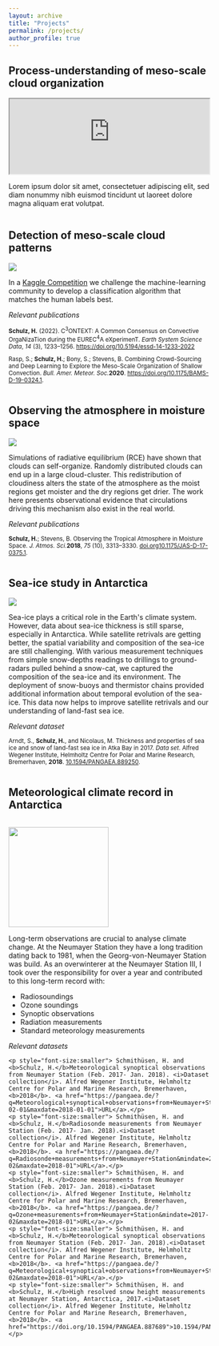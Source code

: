 ```yaml
---
layout: archive
title: "Projects"
permalink: /projects/
author_profile: true
---
```


<meta name="viewport" content="width=device-width, initial-scale=1.0">
<style>
* {
  box-sizing: border-box;
}

.menu {
  float: left;
  width: 400px;
  min-height: 400px;
  text-align: center;
}

.description {
  text-align: left;
  margin-left:1em;
}

iframe {
  display: block;
  width: 100%;
  min-height: 400px;
}

@media only screen and (max-width: 800px) {
  /* For mobile phones: */
  .menu, .main, .right {
    width: 100%;
  }
}

@media only screen and (min-width: 801px) {
  .description {
    margin-left: 420px;
  }
}
</style>

## Process-understanding of meso-scale cloud organization
<div style="overflow:auto">
  <div class="menu">
    <iframe width="100%" src="https://tobi.pages.gwdg.de/gridlook/#https://swift.dkrz.de/v1/dkrz_948e7d4bbfbb445fbff5315fc433e36a/EUREC4A_LES/json_eurec4a_sim_time.json"></iframe>
  </div>
  <div class="description">
    <p>Lorem ipsum dolor sit amet, consectetuer adipiscing elit, sed diam nonummy nibh euismod tincidunt ut laoreet dolore magna aliquam erat volutpat.</p>
  </div>
</div>

## Detection of meso-scale cloud patterns
<div style="overflow:auto">
  <div class="menu">
    <a href="#"><img src="https://observingClouds.github.io/images/Teaser_AnimationwLabels.gif"></a>
  </div>
  <div class="description">
    <p>In a <a href="https://www.kaggle.com/c/understanding_cloud_organization">Kaggle Competition</a> we challenge the machine-learning community to develop a classification algorithm that matches the human labels best.</p>
    <p><i>Relevant publications</i></p>
    <p style="font-size:smaller"><strong>Schulz, H.</strong> (2022). C<sup>3</sup>ONTEXT: A Common Consensus on Convective OrgaNizaTion during the EUREC<sup>4</sup>A eXperimenT. <i>Earth System Science Data</i>, <i>14 </i>(3), 1233–1256. <a href="https://doi.org/10.5194/essd-14-1233-2022" target="_blank">https://doi.org/10.5194/essd-14-1233-2022</a></p>
    <p style="font-size:smaller">Rasp, S.; <strong>Schulz, H.</strong>; Bony, S.; Stevens, B. Combining Crowd-Sourcing and Deep Learning to Explore the Meso-Scale Organization of Shallow Convection. <i>Bull. Amer. Meteor. Soc.</i><strong>2020</strong>. <a href="https://doi.org/10.1175/BAMS-D-19-0324.1" target="_blank">https://doi.org/10.1175/BAMS-D-19-0324.1</a>.</p>
  </div>
</div>

## Observing the atmosphere in moisture space
<div style="overflow:auto">
  <div class="menu">
    <a href="#"><img src="https://observingClouds.github.io/images/JAS_MoistureSpace_2018.jpg"></a>
  </div>
  <div class="description">
    <p>Simulations of radiative equilibrium (RCE) have shown that clouds can self-organize. Randomly distributed clouds can end up in a large cloud-cluster. This redistribution of cloudiness alters the state of the atmosphere as the moist regions get moister and the dry regions get drier. The work here presents observational evidence that circulations driving this mechanism also exist in the real world.</p>
    <p><i>Relevant publications</i></p>
    <p style="font-size:smaller"><b>Schulz, H.</b>; Stevens, B. Observing the Tropical Atmosphere in Moisture Space. <i>J. Atmos. Sci.</i><b>2018</b>, <i>75</i> (10), 3313–3330. <a href="https://doi.org/" target="_blank">doi.org</a><a href="https://doi.org/10.1175/JAS-D-17-0375.1" target="_blank">10.1175/JAS-D-17-0375.1</a>.</p>
  </div>
</div>

## Sea-ice study in Antarctica
<div style="overflow:auto">
  <div class="menu">
    <a href="#"><img src="https://observingClouds.github.io/images/SeaIceAntarctica.JPG"></a>
  </div>
  <div class="description">
    <p>Sea-ice plays a critical role in the Earth's climate system. However, data about sea-ice thickness is still sparse, especially in Antarctica. While satellite retrivals are getting better, the spatial variability and composition of the sea-ice are still challenging. With various measurement techniques from simple snow-depths readings to drillings to ground-radars pulled behind a snow-cat, we captured the composition of the sea-ice and its environment. The deployment of snow-buoys and thermistor chains provided additional information about temporal evolution of the sea-ice. This data now helps to improve satellite retrivals and our understanding of land-fast sea ice.</p>
    <p><i>Relevant dataset</i></p>
    <p style="font-size:smaller"> Arndt, S., <b>Schulz, H.</b>, and Nicolaus, M. Thickness and properties of sea ice and snow of land-fast sea ice in Atka Bay in 2017. <i>Data set</i>. Alfred Wegener Institute, Helmholtz Centre for Polar and Marine Research, Bremerhaven, <b>2018</b>. <a href="https://doi.org/10.1594/PANGAEA.889250">10.1594/PANGAEA.889250</a>.</p>
  </div>
</div>

## Meteorological climate record in Antarctica
<div style="overflow:auto">
  <div class="menu">
        <p height="250px">
    <a href="#"><img src="https://www.awi.de/fileadmin/_processed_/9/7/csm_Messfeld_833e3f519e.jpg" width="200px"></a></p>
  </div>
  <div class="description">
    <p>Long-term observations are crucial to analyse climate change. At the Neumayer Station they have a long tradition dating back to 1981, when the Georg-von-Neumayer Station was build. As an overwinterer at the Neumayer Station III, I took over the responsibility for over a year and contributed to this long-term record with:
     <ul>
       <li>Radiosoundings</li>
       <li>Ozone soundings</li>
       <li>Synoptic observations</li>
       <li>Radiation measurements</li>
       <li>Standard meteorology measurements</li>
     </ul>
    </p>
    <p><i>Relevant datasets</i></p>

    <p style="font-size:smaller"> Schmithüsen, H. and <b>Schulz, H.</b>Meteorological synoptical observations from Neumayer Station (Feb. 2017- Jan. 2018). <i>Dataset collection</i>. Alfred Wegener Institute, Helmholtz Centre for Polar and Marine Research, Bremerhaven, <b>2018</b>. <a href="https://pangaea.de/?q=Meteorological+synoptical+observations+from+Neumayer+Station&mindate=2017-02-01&maxdate=2018-01-01">URL</a>.</p>
    <p style="font-size:smaller"> Schmithüsen, H. and <b>Schulz, H.</b>Radiosonde measurements from Neumayer Station (Feb. 2017- Jan. 2018).<i>Dataset collection</i>. Alfred Wegener Institute, Helmholtz Centre for Polar and Marine Research, Bremerhaven, <b>2018</b>. <a href="https://pangaea.de/?q=Radiosonde+measurements+from+Neumayer+Station&mindate=2017-02&maxdate=2018-01">URL</a>.</p>
    <p style="font-size:smaller"> Schmithüsen, H. and <b>Schulz, H.</b>Ozone measurements from Neumayer Station (Feb. 2017- Jan. 2018).<i>Dataset collection</i>. Alfred Wegener Institute, Helmholtz Centre for Polar and Marine Research, Bremerhaven, <b>2018</b>. <a href="https://pangaea.de/?q=Ozone+measurements+from+Neumayer+Station&mindate=2017-02&maxdate=2018-01">URL</a>.</p>
    <p style="font-size:smaller"> Schmithüsen, H. and <b>Schulz, H.</b>Meteorological synoptical observations from Neumayer Station (Feb. 2017- Jan. 2018).<i>Dataset collection</i>. Alfred Wegener Institute, Helmholtz Centre for Polar and Marine Research, Bremerhaven, <b>2018</b>. <a href="https://pangaea.de/?q=Meteorological+synoptical+observations+from+Neumayer+Station&mindate=2017-02&maxdate=2018-01">URL</a>.</p>
    <p style="font-size:smaller"> Schmithüsen, H. and <b>Schulz, H.</b>High resolved snow height measurements at Neumayer Station, Antarctica, 2017.<i>Dataset collection</i>. Alfred Wegener Institute, Helmholtz Centre for Polar and Marine Research, Bremerhaven, <b>2018</b>. <a href="https://doi.org/10.1594/PANGAEA.887689">10.1594/PANGAEA.887689</a>.</p> 
</div>
</div>
